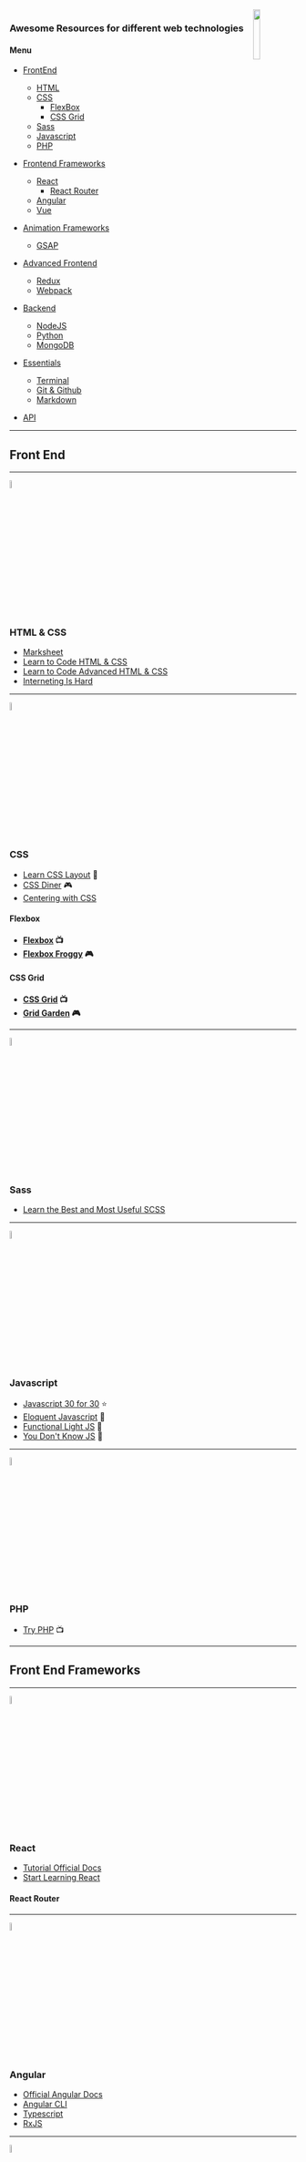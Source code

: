 <img align="right" src="./images/awesome.svg" width="15%">
<h3>Awesome Resources for different web technologies</h3>  

#### Menu

* <a href="#frontend">FrontEnd</a>

  * <a href="#html">HTML</a>
  * <a href="#css">CSS</a>
    * <a href="#flexbox">FlexBox</a>
    * <a href="#css-grid">CSS Grid</a>
  * <a href="#sass">Sass</a>
  * <a href="#javascript">Javascript</a>
  * <a href="#php">PHP</a>

* <a href="#frontend-frameworks">Frontend Frameworks</a>

  * <a href="#react">React</a>
    * <a href="#react-router">React Router</a>
  * <a href="#angular">Angular</a>
  * <a href="#vue">Vue</a>

* <a href="#animation-frameworks">Animation Frameworks</a>

  * <a href="#gsap">GSAP</a>

* <a href="#advanced-frontend">Advanced Frontend</a>

  * <a href="#redux">Redux</a>
  * <a href="#webpack">Webpack</a>

* <a href="#backend">Backend</a>

  * <a href="#nodejs">NodeJS</a>
  * <a href="#python">Python</a>
  * <a href="#mongodb">MongoDB</a>

* <a href="#essentials">Essentials</a>
  * <a href="#terminal">Terminal</a>
  * <a href="#git">Git & Github</a>
  * <a href="#markdown">Markdown</a>

* <a href="#API">API</a>

---

<h2 id="frontend">Front End</h2>  

---

<img  src="./images/html.svg" width="6%">
<h3 id="html">HTML & CSS</h3>  

* [Marksheet](http://marksheet.io/)
* [Learn to Code HTML & CSS](https://learn.shayhowe.com/html-css/)
* [Learn to Code Advanced HTML & CSS](https://learn.shayhowe.com/advanced-html-css/)
* [Interneting Is Hard](https://internetingishard.com/html-and-css/)

---

<img  src="./images/css.svg" width="6%">
<h3 id="css">CSS</h3>  

* [Learn CSS Layout](http://learnlayout.com/) 📖
* [CSS Diner](http://flukeout.github.io/) 🎮
* [Centering with CSS](https://codepen.io/shshaw/full/gEiDt)

<h4 id="flexbox">Flexbox<h4>

* [Flexbox](https://flexbox.io) 📺
* [Flexbox Froggy](http://flexboxfroggy.com/) 🎮

<h4 id="css-grid">CSS Grid<h4>  

* [CSS Grid](https://cssgrid.io) 📺
* [Grid Garden](http://cssgridgarden.com/) 🎮

---

<img  src="./images/sass.svg" width="6%">
<h3 id="sass">Sass</h3>  

* [Learn the Best and Most Useful SCSS](https://egghead.io/courses/learn-the-best-and-most-useful-scss)

---

<img  src="./images/javascript.svg" width="6%">
<h3 id="javascript">Javascript</h3>  

* [Javascript 30 for 30](https://javascript30.com/) ⭐
* [Eloquent Javascript](http://eloquentjavascript.net/) 📖
* [Functional Light JS](https://github.com/getify/Functional-Light-JS) 📖
* [You Don't Know JS](https://github.com/getify/You-Dont-Know-JS) 📖

---

<img  src="./images/php.svg" width="6%">
<h3 id="php">PHP</h3>  

* [Try PHP](https://www.codeschool.com/courses/try-php) 📺

---

<h2 id="frontend-frameworks">Front End Frameworks</h2>  

---

<img  src="./images/react.svg" width="6%">
<h3 id="react">React</h3>  

* [Tutorial Official Docs](https://reactjs.org/tutorial/tutorial.html)
* [Start Learning React](https://egghead.io/courses/start-learning-react)

<h4 id="react-router">React Router<h4>

---

<img  src="./images/angular.svg" width="6%">
<h3 id="angular">Angular</h3>  

* [Official Angular Docs](https://angular.io/)
* [Angular CLI](https://cli.angular.io/)
* [Typescript](https://www.typescriptlang.org)
* [RxJS](http://reactivex.io/rxjs/)
---

<img  src="./images/vue.svg" width="6%">
<h3 id="vue">Vue</h3>  

* [Learn Vue 2 Step by Step](https://laracasts.com/series/learn-vue-2-step-by-step) ⭐

---

<h2 id="animation-frameworks">Animation Frameworks</h2>

---

<img  src="./images/gsap.svg" width="6%">
<h3 id="gsap">GSAP</h3>  

---

<h2 id="advanced-frontend">Advanced Frontend</h2>

---

<img  src="./images/redux.svg" width="6%">
<h3 id="redux">Redux</h3>  

* [Redux Official Docs 📖](hhttps://redux.js.org/)
* [Getting Started with Redux 📺](https://egghead.io/courses/getting-started-with-redux)
* [Learn Redux](https://learnredux.com/) ⭐

---

<img  src="./images/webpack.svg" width="6%">
<h3 id="webpack">Webpack</h3>  

* [Learn Webpack 2 from scratch](https://www.udemy.com/learn-webpack-2-from-scratch/)

---

<h2 id="backend">Back End</h2>

---

<img  src="./images/nodejs.svg" width="6%">
<h3 id="nodejs">NodeJS & Express</h3>

* [Express Foundations](https://node.university/p/express-foundation)
* [NodeJS Async/Await](https://blog.risingstack.com/mastering-async-await-in-nodejs/)

---

<img  src="./images/python.svg" width="6%">
<h3 id="python">Python</h3>  

* [Try Python](https://www.codeschool.com/courses/try-python)
* [Learn Python the Hard Way](https://learnpythonthehardway.org/python3/)

---

<img src="./images/mongodb.svg" width="15%">
<h3 id="mongodb">MongoDB</h3>  

* [MongoDB Tutorials](https://docs.mongodb.com/tutorials/)
* [Mongo Shell](https://docs.mongodb.com/manual/reference/mongo-shell/)
* [Mongoose](http://mongoosejs.com/docs/guide.html)
* [MEAN App + RESTful API Heroku Tutorial](https://devcenter.heroku.com/articles/mean-apps-restful-api)

---

<h2 id="essentials">Essentials</h2>

---

<img  src="./images/terminal.svg" width="6%">
<h3 id="terminal">Terminal</h3>  

* [Command Line Power User](https://commandlinepoweruser.com/)
* [oh-my-zsh Git Shortcuts](https://github.com/robbyrussell/oh-my-zsh/blob/master/plugins/git/git.plugin.zsh)

---

<img  src="./images/git.svg" width="6%">
<h3 id="git">Git</h3>

* [Try Git](https://try.github.io)
* [How to use Git & Github](https://in.udacity.com/course/how-to-use-git-and-github--ud775)
* [Become a git guru](https://www.atlassian.com/git/tutorials)
* [Git Branching Model](http://nvie.com/posts/a-successful-git-branching-model/)
* [Git Merge vs. Git Rebase](https://www.derekgourlay.com/blog/git-when-to-merge-vs-when-to-rebase/)
* [Rewriting History](https://www.atlassian.com/git/tutorials/rewriting-history)
---

<img  src="./images/markdown.svg" width="6%">
<h3 id="markdown">Markdown</h3>

* [Mastering Markdown](https://masteringmarkdown.com/)

---
<h2 id="API">API's</h2>

* [Public API's](https://github.com/abhishekbanthia/Public-APIs)
